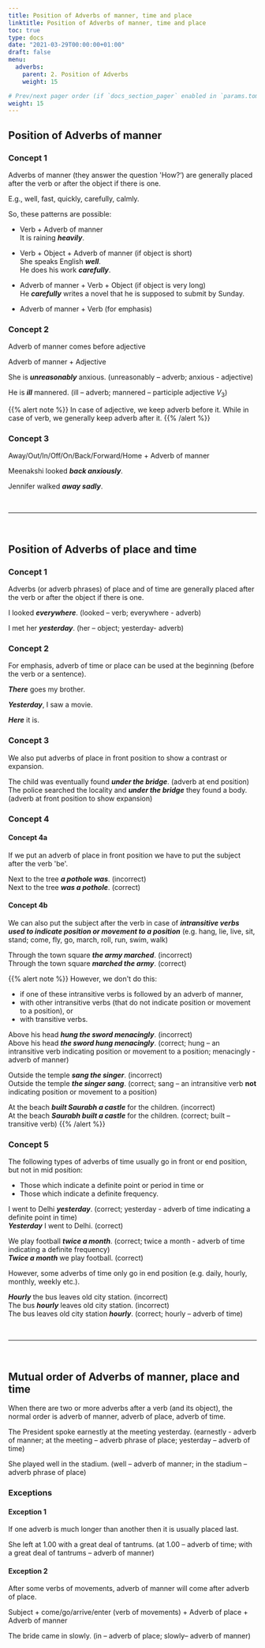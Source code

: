 ```yaml
---
title: Position of Adverbs of manner, time and place 
linktitle: Position of Adverbs of manner, time and place  
toc: true
type: docs
date: "2021-03-29T00:00:00+01:00"
draft: false
menu:
  adverbs:
    parent: 2. Position of Adverbs 
    weight: 15

# Prev/next pager order (if `docs_section_pager` enabled in `params.toml`)
weight: 15
---
```


## Position of Adverbs of manner

### Concept 1

Adverbs of manner (they answer the question 'How?‘) are generally placed after the verb or after the object if there is one.

E.g., well, fast, quickly, carefully, calmly.

So, these patterns are possible:

* Verb + Adverb of manner <br>
It is raining ***heavily***.
	
* Verb + Object + Adverb of manner   (if object is short) <br>
She speaks English ***well***. <br>
He does his work ***carefully***.

* Adverb of manner + Verb + Object    (if object is very long) <br>
He ***carefully*** writes a novel that he is supposed to submit by Sunday. 

* Adverb of manner + Verb  (for emphasis)     

### Concept 2

Adverb of manner comes before adjective 

Adverb of manner + Adjective 

She is ***unreasonably*** anxious. (unreasonably – adverb; anxious - adjective)

He is ***ill*** mannered. (ill – adverb; mannered – participle adjective $V_3$)

{{% alert note %}}
In case of adjective, we keep adverb before it. While in case of verb, we generally keep adverb after it. 
{{% /alert %}}

### Concept 3

Away/Out/In/Off/On/Back/Forward/Home + Adverb of manner

Meenakshi looked ***back anxiously***. 

Jennifer walked ***away sadly***. 

<br><hr><br>

## Position of Adverbs of place and time

### Concept 1

Adverbs (or adverb phrases) of place and of time are generally placed after the verb or after the object if there is one. 

I looked ***everywhere***. (looked – verb; everywhere - adverb)

I met her ***yesterday***. (her – object; yesterday- adverb)

### Concept 2

For emphasis, adverb of time or place can be used at the beginning (before the verb or a sentence).

***There*** goes my brother. 

***Yesterday***, I saw a movie.

***Here*** it is. 

### Concept 3

We also put adverbs of place in front position to show a contrast or expansion. 

The child was eventually found ***under the bridge***. (adverb at end position) <br>
The police searched the locality and ***under the bridge*** they found a body. (adverb at front position to show expansion)

### Concept 4

#### Concept 4a

If we put an adverb of place in front position we have to put the subject after the verb 'be'.

Next to the tree ***<span class="mak-text-color-incorrect">a pothole was</span>***. (incorrect) <br>
Next to the tree ***<span class="mak-text-color">was a pothole</span>***. (correct)

#### Concept 4b

We can also put the subject after the verb in case of ***intransitive verbs used to indicate position or movement to a position*** (e.g. hang, lie, live, sit, stand; come, fly, go, march, roll, run, swim, walk)

Through the town square ***<span class="mak-text-color-incorrect">the army marched</span>***. (incorrect) <br> 
Through the town square ***<span class="mak-text-color">marched the army</span>***. (correct)

{{% alert note %}}
However, we don't do this: 
* if one of these intransitive verbs is followed by an adverb of manner, 
* with other intransitive verbs (that do not indicate position or movement to a position), or 
* with transitive verbs.

Above his head ***<span class="mak-text-color-incorrect">hung the sword menacingly</span>***. (incorrect) <br>
Above his head ***<span class="mak-text-color">the sword hung menacingly</span>***. (correct; hung – an intransitive verb indicating position or movement to a position; menacingly - adverb of manner)

Outside the temple ***<span class="mak-text-color-incorrect">sang the singer</span>***. (incorrect) <br>
Outside the temple ***<span class="mak-text-color">the singer sang</span>***. (correct; sang – an intransitive verb **not** indicating position or movement to a position)

At the beach ***<span class="mak-text-color-incorrect">built Saurabh a castle</span>*** for the children. (incorrect) <br>
At the beach ***<span class="mak-text-color">Saurabh built a castle</span>*** for the children. (correct; built – transitive verb)
{{% /alert %}}


### Concept 5

The following types of adverbs of time usually go in front or end position, but not in mid position:

* Those which indicate a definite point or period in time or 
* Those which indicate a definite frequency.

I went to Delhi ***yesterday***. (correct; yesterday - adverb of time indicating a definite point in time) <br>
***Yesterday*** I went to Delhi. (correct)

We play football ***twice a month***. (correct; twice a month - adverb of time indicating a definite frequency) <br>
***Twice a month*** we play football. (correct)

However, some adverbs of time only go in end position (e.g. daily, hourly, monthly, weekly etc.).

***<span class="mak-text-color-incorrect">Hourly</span>*** the bus leaves old city station. (incorrect) <br>
The bus ***<span class="mak-text-color-incorrect">hourly</span>*** leaves old city station. (incorrect) <br>
The bus leaves old city station ***<span class="mak-text-color">hourly</span>***. (correct; hourly – adverb of time)

<br><hr><br>

## Mutual order of Adverbs of manner, place and time

When there are two or more adverbs after a verb (and its object), the normal order is adverb of manner, adverb of place, adverb of time.

The President spoke earnestly at the meeting yesterday. (earnestly - adverb of manner; at the meeting – adverb phrase of place; yesterday – adverb of time)

She played well in the stadium. (well – adverb of manner; in the stadium – adverb phrase of place)

### Exceptions

#### Exception 1

If one adverb is much longer than another then it is usually placed last.

She left at 1.00 with a great deal of tantrums. (at 1.00 – adverb of time; with a great deal of tantrums – adverb of manner)

#### Exception 2

After some verbs of movements, adverb of manner will come after adverb of place. 

Subject + come/go/arrive/enter (verb of movements) + Adverb of place + Adverb of manner

The bride came in slowly. (in – adverb of place; slowly– adverb of manner)

